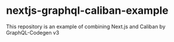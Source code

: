 # nextjs-graphql-caliban-example
This repository is an example of combining Next.js and Caliban by GraphQL-Codegen v3
